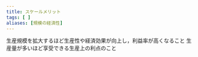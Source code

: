 ```yaml
---
title: スケールメリット
tags: [ ]
aliases: [規模の経済性]
---
```

生産規模を拡大するほど生産性や経済効果が向上し，利益率が高くなること
生産量が多いほど享受できる生産上の利点のこと